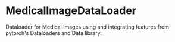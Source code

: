# MedicalImageDataLoader
Dataloader for Medical Images using and integrating features from pytorch's Dataloaders and Data library.
